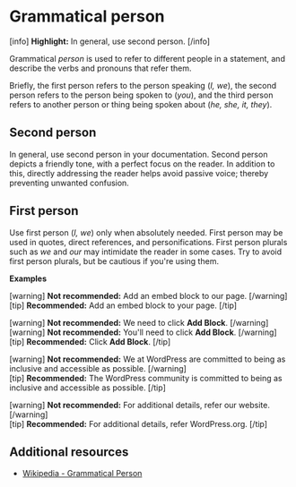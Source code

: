 # Grammatical person

[info] **Highlight:** In general, use second person. [/info]

Grammatical *person* is used to refer to different people in a statement, and describe the verbs and pronouns that refer them.

Briefly, the first person refers to the person speaking (*I, we*), the second person refers to the person being spoken to (*you*), and the third person refers to another person or thing being spoken about (*he, she, it, they*).

## Second person

In general, use second person in your documentation. Second person depicts a friendly tone, with a perfect focus on the reader. In addition to this, directly addressing the reader helps avoid passive voice; thereby preventing unwanted confusion.  

## First person

Use first person (*I, we*) only when absolutely needed. First person may be used in quotes, direct references, and personifications. First person plurals such as *we* and *our* may intimidate the reader in some cases. Try to avoid first person plurals, but be cautious if you're using them.

**Examples**  

[warning] **Not recommended:** Add an embed block to our page. [/warning]  
[tip] **Recommended:** Add an embed block to your page. [/tip]

[warning] **Not recommended:** We need to click **Add Block**. [/warning]  
[warning] **Not recommended:** You'll need to click **Add Block**. [/warning]  
[tip] **Recommended:** Click **Add Block**. [/tip]

[warning] **Not recommended:** We at WordPress are committed to being as inclusive and accessible as possible. [/warning]  
[tip] **Recommended:** The WordPress community is committed to being as inclusive and accessible as possible. [/tip]

[warning] **Not recommended:** For additional details, refer our website. [/warning]  
[tip] **Recommended:** For additional details, refer WordPress.org. [/tip]

## Additional resources

- [Wikipedia - Grammatical Person](https://wikipedia.org/wiki/Grammatical_person)
